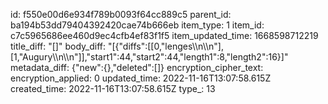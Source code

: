id: f550e00d6e934f789b0093f64cc889c5
parent_id: ba194b53dd79404392420cae74b666eb
item_type: 1
item_id: c7c5965686ee460d9ec4cfb4ef83f1f5
item_updated_time: 1668598712219
title_diff: "[]"
body_diff: "[{\"diffs\":[[0,\"lenges\\\n\\\n\"],[1,\"Augury\\\n\\\n\"]],\"start1\":44,\"start2\":44,\"length1\":8,\"length2\":16}]"
metadata_diff: {"new":{},"deleted":[]}
encryption_cipher_text: 
encryption_applied: 0
updated_time: 2022-11-16T13:07:58.615Z
created_time: 2022-11-16T13:07:58.615Z
type_: 13